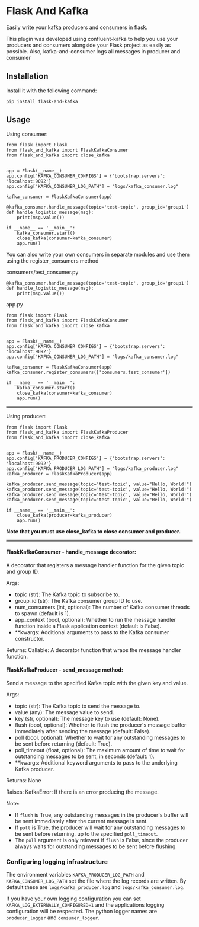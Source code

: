 # Flask And Kafka
Easily write your kafka producers and consumers in flask.

This plugin was developed using confluent-kafka to help you use your producers and consumers alongside your Flask project as easily as possible. Also, kafka-and-consumer logs all messages in producer and consumer


## Installation
Install it with the following command:
```
pip install flask-and-kafka
```

## Usage
Using consumer:
```
from flask import Flask
from flask_and_kafka import FlaskKafkaConsumer
from flask_and_kafka import close_kafka


app = Flask(__name__)
app.config['KAFKA_CONSUMER_CONFIGS'] = {"bootstrap.servers": 'localhost:9092'}
app.config['KAFKA_CONSUMER_LOG_PATH'] = "logs/kafka_consumer.log"

kafka_consumer = FlaskKafkaConsumer(app)

@kafka_consumer.handle_message(topic='test-topic', group_id='group1')
def handle_logistic_message(msg):
    print(msg.value())

if __name__ == '__main__':
    kafka_consumer.start()
    close_kafka(consumer=kafka_consumer)
    app.run()
```
You can also write your own consumers in separate modules and use them using the register_consumers method

consumers/test_consumer.py
‍‍‍‍
```
@kafka_consumer.handle_message(topic='test-topic', group_id='group1')
def handle_logistic_message(msg):
    print(msg.value())
```
app.py
```
from flask import Flask
from flask_and_kafka import FlaskKafkaConsumer
from flask_and_kafka import close_kafka


app = Flask(__name__)
app.config['KAFKA_CONSUMER_CONFIGS'] = {"bootstrap.servers": 'localhost:9092'}
app.config['KAFKA_CONSUMER_LOG_PATH'] = "logs/kafka_consumer.log"

kafka_consumer = FlaskKafkaConsumer(app)
kafka_consumer.register_consumers(['consumers.test_consumer'])

if __name__ == '__main__':
    kafka_consumer.start()
    close_kafka(consumer=kafka_consumer)
    app.run()
```
<hr style="border:2px solid gray">
Using producer:

```
from flask import Flask
from flask_and_kafka import FlaskKafkaProducer
from flask_and_kafka import close_kafka


app = Flask(__name__)
app.config['KAFKA_PRODUCER_CONFIGS'] = {"bootstrap.servers": 'localhost:9092'}
app.config['KAFKA_PRODUCER_LOG_PATH'] = "logs/kafka_producer.log"
kafka_producer = FlaskKafkaProducer(app)

kafka_producer.send_message(topic='test-topic', value="Hello, World!")
kafka_producer.send_message(topic='test-topic', value="Hello, World!")
kafka_producer.send_message(topic='test-topic', value="Hello, World!")
kafka_producer.send_message(topic='test-topic', value="Hello, World!")

if __name__ == '__main__':
    close_kafka(producer=kafka_producer)
    app.run()
```

**‌Note that you must use close_kafka to close consumer and producer.**
<hr style="border:2px solid gray">

#### FlaskKafkaConsumer - handle_message decorator:

A decorator that registers a message handler function for the given topic and group ID.

Args:
+ topic (str): The Kafka topic to subscribe to.
+ group_id (str): The Kafka consumer group ID to use.
+ num_consumers (int, optional): The number of Kafka consumer threads to spawn (default is 1).
+ app_context (bool, optional): Whether to run the message handler function inside a Flask application context (default is False).
+ **kwargs: Additional arguments to pass to the Kafka consumer constructor.

Returns: Callable: A decorator function that wraps the message handler function.


#### FlaskKafkaProducer - send_message method:

Send a message to the specified Kafka topic with the given key and value.

Args:
+ topic (str): The Kafka topic to send the message to.
+ value (any): The message value to send.
+ key (str, optional): The message key to use (default: None).
+ flush (bool, optional): Whether to flush the producer's message buffer immediately after sending the message (default: False).
+ poll (bool, optional): Whether to wait for any outstanding messages to be sent before returning (default: True).
+ poll_timeout (float, optional): The maximum amount of time to wait for outstanding messages to be sent, in seconds (default: 1).
+ **kwargs: Additional keyword arguments to pass to the underlying Kafka producer.

Returns: None

Raises: KafkaError: If there is an error producing the message.

Note:

+ If `flush` is True, any outstanding messages in the producer's buffer will be sent immediately after the current message is sent.
+ If `poll` is True, the producer will wait for any outstanding messages to be sent before returning, up to the specified `poll_timeout`.
+ The `poll` argument is only relevant if `flush` is False, since the producer always waits for outstanding messages to be sent before flushing. 

### Configuring logging infrastructure

The environment variables `KAFKA_PRODUCER_LOG_PATH` and `KAFKA_CONSUMER_LOG_PATH` set the file where the log records 
are written. By default these are `logs/kafka_producer.log` and `logs/kafka_consumer.log`.

If you have your own logging configuration you can set `KAFKA_LOG_EXTERNALLY_CONFIGURED=1` and the 
applications logging configuration will be respected. The python logger names are `producer_logger` and 
`consumer_logger`.  

